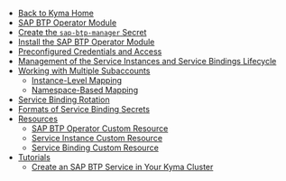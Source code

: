 <!-- markdown-link-check-disable -->
* [Back to Kyma Home](/)
* [SAP BTP Operator Module](/btp-manager/user/README.md)
* [Create the `sap-btp-manager` Secret](/btp-manager/user/03-00-create-btp-manager-secret.md)
* [Install the SAP BTP Operator Module](/btp-manager/user/03-05-install-module.md)
* [Preconfigured Credentials and Access](/btp-manager/user/03-10-preconfigured-secret.md)
* [Management of the Service Instances and Service Bindings Lifecycle](/btp-manager/user/03-30-management-of-service-instances-and-bindings.md)
* [Working with Multiple Subaccounts](/btp-manager/user/03-20-multitenancy.md)
   * [Instance-Level Mapping](/btp-manager/user/03-21-instance-level-mapping.md)
   * [Namespace-Based Mapping](/btp-manager/user/03-22-namespace-based-mapping.md)
* [Service Binding Rotation](/btp-manager/user/03-40-service-binding-rotation.md)
* [Formats of Service Binding Secrets](/btp-manager/user/03-50-formatting-service-binding-secret.md)
* [Resources](/btp-manager/user/resources/README.md)
  * [SAP BTP Operator Custom Resource](/btp-manager/user/resources/02-10-sap-btp-operator-cr.md)
  * [Service Instance Custom Resource](/btp-manager/user/resources/02-20-service-instance-cr.md)
  * [Service Binding Custom Resource](/btp-manager/user/resources/02-30-service-binding-cr.md)
* [Tutorials](/btp-manager/user/tutorials/README.md)
  * [Create an SAP BTP Service in Your Kyma Cluster](/btp-manager/user/tutorials/04-40-create-service-in-cluster.md)

<!-- markdown-link-check-enable -->